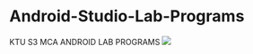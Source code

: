 # Android-Studio-Lab-Programs
KTU S3 MCA ANDROID LAB PROGRAMS
<img src="https://t.bkit.co/w_670e84c52aed3.gif" />
